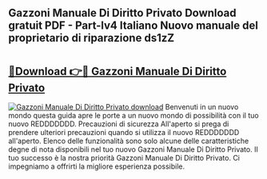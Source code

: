 ## Gazzoni Manuale Di Diritto Privato Download gratuit PDF - Part-lv4 Italiano Nuovo manuale del proprietario di riparazione ds1zZ

# <h2><a href="http://dfepir1.blite.top/?on=Gazzoni+Manuale+Di+Diritto+Privato">🔗Download 👉🔴 Gazzoni Manuale Di Diritto Privato</a></h2>

[![Gazzoni Manuale Di Diritto Privato download](https://i.imgur.com/lujVjoI.png)](http://dfepir1.blite.top/?on=Gazzoni+Manuale+Di+Diritto+Privato)
Benvenuti in un nuovo mondo questa guida apre le porte a un nuovo mondo di possibilità con il tuo nuovo REDDDDDDD. Precauzioni di sicurezza All'aperto si prega di prendere ulteriori precauzioni quando si utilizza il nuovo REDDDDDDD all'aperto. Elenco delle funzionalità sono solo alcune delle caratteristiche degne di nota disponibili nel tuo nuovo Gazzoni Manuale Di Diritto Privato. Il tuo successo è la nostra priorità Gazzoni Manuale Di Diritto Privato. Ci impegniamo a offrirti la migliore esperienza possibile.
